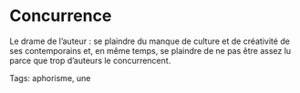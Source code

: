 # Concurrence

Le drame de l’auteur : se plaindre du manque de culture et de créativité de ses contemporains et, en même temps, se plaindre de ne pas être assez lu parce que trop d’auteurs le concurrencent.

Tags: aphorisme, une